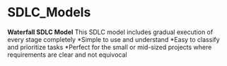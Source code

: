 # SDLC_Models
**Waterfall SDLC Model**
This SDLC model includes gradual execution of every stage completely
*Simple to use and understand
*Easy to classify and prioritize tasks
*Perfect for the small or mid-sized projects where requirements are clear and not equivocal
